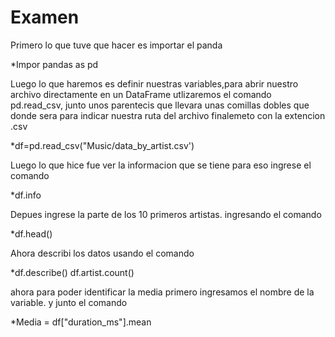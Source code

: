 # Examen
Primero lo que tuve que hacer es importar el panda

*Impor pandas as pd

Luego lo que haremos es definir nuestras variables,para abrir nuestro archivo directamente en un DataFrame utlizaremos el comando pd.read_csv, junto unos parentecis que llevara unas comillas dobles que donde sera para indicar nuestra ruta del archivo finalemeto con la extencion .csv

*df=pd.read_csv("Music/data_by_artist.csv')

Luego lo que hice fue ver la informacion que se tiene para eso ingrese el comando

*df.info

Depues ingrese la parte de los 10 primeros artistas. ingresando el comando 

*df.head()

Ahora describi los datos usando el comando 

*df.describe()
df.artist.count()

ahora para poder identificar la media primero ingresamos el nombre de la variable.  y junto el comando

*Media = df["duration_ms"].mean





